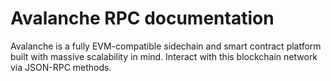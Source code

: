 # Avalanche RPC documentation

Avalanche is a fully EVM-compatible sidechain and smart contract platform built with massive scalability in mind. Interact with this blockchain network via JSON-RPC methods.
